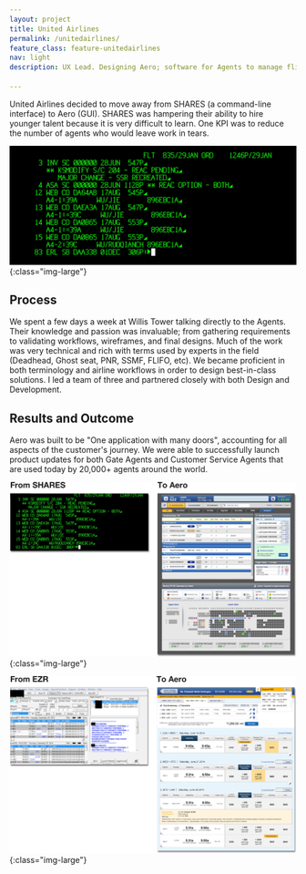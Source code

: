 ```yaml
---
layout: project
title: United Airlines
permalink: /unitedairlines/
feature_class: feature-unitedairlines
nav: light
description: UX Lead. Designing Aero; software for Agents to manage flights and passenger information around the world.

---
```


United Airlines decided to move away from SHARES (a command-line interface) to Aero (GUI). SHARES was hampering their ability to hire younger talent because it is very difficult to learn. One KPI was to reduce the number of agents who would leave work in tears.

![SHARES interface](/assets/images/projects/unitedairlines-shares.jpg){:class="img-large"}

## Process
We spent a few days a week at Willis Tower talking directly to the Agents. Their knowledge and passion was invaluable; from gathering requirements to validating workflows, wireframes, and final designs.
Much of the work was very technical and rich with terms used by experts in the field (Deadhead, Ghost seat, PNR, SSMF, FLIFO, etc). We became proficient in both terminology and airline workflows in order to design best-in-class solutions. I led a team of three and partnered closely with both Design and Development.

## Results and Outcome
Aero was built to be "One application with many doors", accounting for all aspects of the customer's journey. We were able to successfully launch product updates for both Gate Agents and Customer Service Agents that are used today by 20,000+ agents around the world.

![Aero](/assets/images/projects/united-aero.jpg){:class="img-large"}

![EZR](/assets/images/projects/united-ezr.jpg){:class="img-large"}
